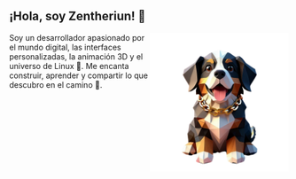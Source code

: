 ## ¡Hola, soy Zentheriun! 👋

<img src="https://raw.githubusercontent.com/Zentheriun/Zentheriun/main/img/Boyero%20de%20Berna.png"
     alt="Mascota Zentheriun"
     align="right"
     width="250"/>

Soy un desarrollador apasionado por el mundo digital, las interfaces personalizadas, la animación 3D y el universo de Linux 🐧. Me encanta construir, aprender y compartir lo que descubro en el camino 🚀.
